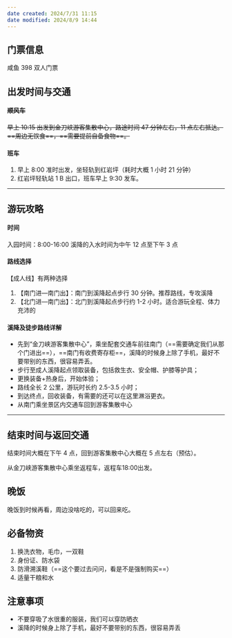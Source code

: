 ```yaml
---
date created: 2024/7/31 11:15
date modified: 2024/8/9 14:44
---
```

## 门票信息

咸鱼 398 双人门票

## 出发时间与交通

#### ~~顺风车~~

~~早上 10:15 出发到金刀峡游客集散中心，路途时间 47 分钟左右，11 点左右抵达。==周边无饮食==，==需要提前自备食物==。~~

#### 班车

1. 早上 8:00 准时出发，坐轻轨到红岩坪（耗时大概 1 小时 21 分钟）
2. 红岩坪轻轨站 1 B 出口，班车早上 9:30 发车。

---

## 游玩攻略

#### 时间

入园时间：8:00-16:00
溪降的入水时间为中午 12 点至下午 3 点

#### 路线选择

【成人线】有两种选择
1. 【南门进—南门出】：南门到溪降起点步行 30 分钟。推荐路线，专攻溪降
2. 【北门进—南门出】：北门到溪降起点步行约 1-2 小时。适合游玩全程、体力充沛的

#### 溪降及徒步路线详解

- 先到“金刀峡游客集散中心”，乘坐配套交通车前往南门（==需要确定我们从那个门进出==），==南门有收费寄存柜==，溪降的时候身上除了手机，最好不要带别的东西，很容易弄丢。
- 步行至成人溪降起点领取装备，包括救生衣、安全帽、护膝等护具；
- 更换装备+热身后，开始体验；
- 路线全长 2 公里，游玩时长约 2.5-3.5 小时；
- 到达终点，回收装备，有需要的还可以在这里淋浴更衣。
- 从南门乘坐景区内交通车回到游客集散中心

---

## 结束时间与返回交通

结束时间大概在下午 4 点，回到游客集散中心大概在 5 点左右（预估）。

从金刀峡游客集散中心乘坐返程车，返程车18:00出发。

## 晚饭

晚饭到时候再看，周边没啥吃的，可以回来吃。

## 必备物资

1. 换洗衣物，毛巾，一双鞋
2. 身份证、防水袋
3. 防滑溯溪鞋（==这个要过去问问，看是不是强制购买==）
4. 适量干粮和水

## 注意事项

- 不要穿吸了水很重的服装，我们可以穿防晒衣
- 溪降的时候身上除了手机，最好不要带别的东西，很容易弄丢
